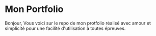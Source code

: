 # Mon Portfolio

Bonjour,
Vous voici sur le repo de mon protfolio réalisé avec amour et simplicité pour une facilité d'utilisation à toutes épreuves.
